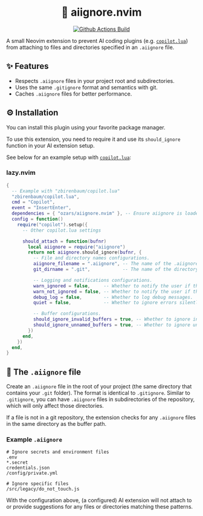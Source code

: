 <h1 align="center">🤖 aiignore.nvim</h1>

<p align="center">
<a href="https://github.com/ozars/aiignore.nvim/actions/workflows/actions.yml">
<img alt="Github Actions Build" src="https://img.shields.io/github/actions/workflow/status/ozars/aiignore.nvim/actions.yml?style=for-the-badge&logo=github-actions">
</a>
</p>

A small Neovim extension to prevent AI coding plugins (e.g. [`copilot.lua`])
from attaching to files and directories specified in an `.aiignore` file.

## ✨ Features

* Respects `.aiignore` files in your project root and subdirectories.
* Uses the same `.gitignore` format and semantics with git.
* Caches `.aiignore` files for better performance.

## ⚙️ Installation

You can install this plugin using your favorite package manager.

To use this extension, you need to require it and use its `should_ignore`
function in your AI extension setup. 

See below for an example setup with [`copilot.lua`]:

[`copilot.lua`]: https://github.com/zbirenbaum/copilot.lua

### lazy.nvim

```lua
{
  -- Example with "zbirenbaum/copilot.lua"
  "zbirenbaum/copilot.lua",
  cmd = "Copilot",
  event = "InsertEnter",
  dependencies = { "ozars/aiignore.nvim" }, -- Ensure aiignore is loaded before copilot.lua
  config = function()
    require("copilot").setup({
      -- Other copilot.lua settings

      should_attach = function(bufnr)
        local aiignore = require("aiignore")
        return not aiignore.should_ignore(bufnr, {
          -- File and directory names configurations.
          aiignore_filename = ".aiignore", -- The name of the .aiignore file.
          git_dirname = ".git",            -- The name of the directory which will be used for finding a repository root.

          -- Logging and notifications configurations.
          warn_ignored = false,     -- Whether to notify the user if the file is ignored.
          warn_not_ignored = false, -- Whether to notify the user if the file is not ignored.
          debug_log = false,        -- Whether to log debug messages.
          quiet = false,            -- Whether to ignore errors silently.

          -- Buffer configurations.
          should_ignore_invalid_buffers = true, -- Whether to ignore invalid buffers.
          should_ignore_unnamed_buffers = true, -- Whether to ignore unnamed buffers.
        })
      end,
    })
  end,
}
```

## 📝 The `.aiignore` file

Create an `.aiignore` file in the root of your project (the same directory that
contains your `.git` folder). The format is identical to `.gitignore`. Similar to
`.gitignore`, you can have `.aiignore` files in subdirectories of the repository,
which will only affect those directories.

If a file is not in a git repository, the extension checks for any `.aiignore`
files in the same directory as the buffer path.

### Example `.aiignore`

```
# Ignore secrets and environment files
.env
*.secret
credentials.json
/config/private.yml

# Ignore specific files
/src/legacy/do_not_touch.js
```

With the configuration above, (a configured) AI extension will not attach to or
provide suggestions for any files or directories matching these patterns.
